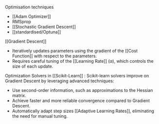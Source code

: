 Optimisation techniques
- [[Adam Optimizer]]
- RMSprop
- [[Stochastic Gradient Descent]]
- [[standardised/Optuna]]

[[Gradient Descent]]
- Iteratively updates parameters using the gradient of the [[Cost Function]] with respect to the parameters.  
- Requires careful tuning of the [[Learning Rate]] ($\alpha$), which controls the size of each update.  

Optimization Solvers in [[Scikit-Learn]] : Scikit-learn solvers improve on Gradient Descent by leveraging advanced techniques:  
- Use second-order information, such as approximations to the Hessian matrix.  
- Achieve faster and more reliable convergence compared to Gradient Descent.  
- Automatically adapt step sizes [[Adaptive Learning Rates]], eliminating the need for manual tuning.

